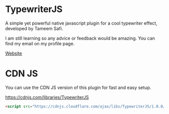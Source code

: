# TypewriterJS

A simple yet powerful native javascript plugin for a cool typewriter effect, developed by Tameem Safi.

I am still learning so any advice or feedback would be amazing. You can find my email on my profile page.

[Website](https://safi.me.uk/typewriterjs)

# CDN JS

You can use the CDN JS version of this plugin for fast and easy setup.

https://cdnjs.com/libraries/TypewriterJS

```html
<script src="https://cdnjs.cloudflare.com/ajax/libs/TypewriterJS/1.0.0/typewriter.min.js"></script>
```
